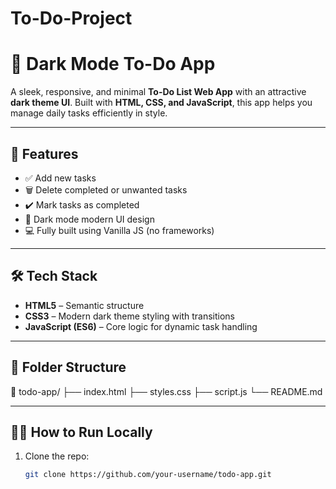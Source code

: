 # To-Do-Project
# 📝 Dark Mode To-Do App

A sleek, responsive, and minimal **To-Do List Web App** with an attractive **dark theme UI**. Built with **HTML, CSS, and JavaScript**, this app helps you manage daily tasks efficiently in style.

---

## 🚀 Features

- ✅ Add new tasks
- 🗑️ Delete completed or unwanted tasks
- ✔️ Mark tasks as completed
- 🌙 Dark mode modern UI design
- 💻 Fully built using Vanilla JS (no frameworks)

---


## 🛠️ Tech Stack

- **HTML5** – Semantic structure
- **CSS3** – Modern dark theme styling with transitions
- **JavaScript (ES6)** – Core logic for dynamic task handling

---

## 📂 Folder Structure

📁 todo-app/
├── index.html
├── styles.css
├── script.js
└── README.md

---

## 🧑‍💻 How to Run Locally

1. Clone the repo:
   ```bash
   git clone https://github.com/your-username/todo-app.git
